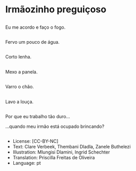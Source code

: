 # Irmãozinho preguiçoso

##
Eu me acordo e faço o fogo.

##
Fervo um pouco de água.

##
Corto lenha.

##
Mexo a panela.

##
Varro o chão.

##
Lavo a louça.

##
Por que eu trabalho tão duro...

...quando meu irmão está ocupado brincando?

##
* License: [CC-BY-NC]
* Text: Clare Verbeek, Thembani Dladla, Zanele Buthelezi
* Illustration: Mlungisi Dlamini, Ingrid Schechter
* Translation: Priscilla Freitas de Oliveira
* Language: pt
